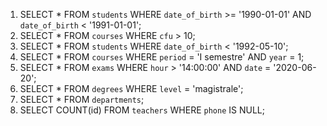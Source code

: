 1) SELECT * FROM `students` WHERE `date_of_birth` >= '1990-01-01' AND `date_of_birth` < '1991-01-01';  
2) SELECT * FROM `courses` WHERE `cfu` > 10;  
3) SELECT * FROM `students` WHERE `date_of_birth` < '1992-05-10';  
4) SELECT * FROM `courses` WHERE `period` = 'I semestre' AND `year` = 1;  
5) SELECT * FROM `exams` WHERE `hour` > '14:00:00' AND `date` = '2020-06-20';  
6) SELECT * FROM `degrees` WHERE `level` = 'magistrale';  
7) SELECT * FROM `departments`;  
8) SELECT COUNT(id) FROM `teachers` WHERE `phone` IS NULL;  
